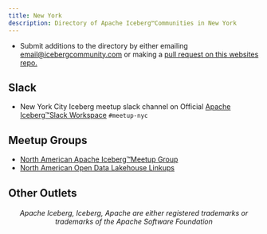 ```yaml
---
title: New York
description: Directory of Apache Iceberg™Communities in New York
---
```


- Submit additions to the directory by either emailing email@icebergcommunity.com or making a [pull request on this websites repo.](https://github.com/AlexMercedCoder/iceberg-community)

## Slack

- New York City Iceberg meetup slack channel on Official [Apache Iceberg™Slack Workspace](https://iceberg.apache.org/community/) `#meetup-nyc`

## Meetup Groups

- [North American Apache Iceberg™Meetup Group](https://www.meetup.com/na-apache-iceberg-meetups/)
- [North American Open Data Lakehouse Linkups](https://www.meetup.com/north-american-open-data-lakehouse-linkups/)

## Other Outlets



<h6><center>Apache Iceberg, Iceberg, Apache are either registered trademarks or trademarks of the Apache Software Foundation</center></h6>